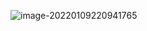 ![image-20220109220941765](https://cdn.jsdelivr.net/gh/ywxgod/image_source/imgs20220109220948.png)

